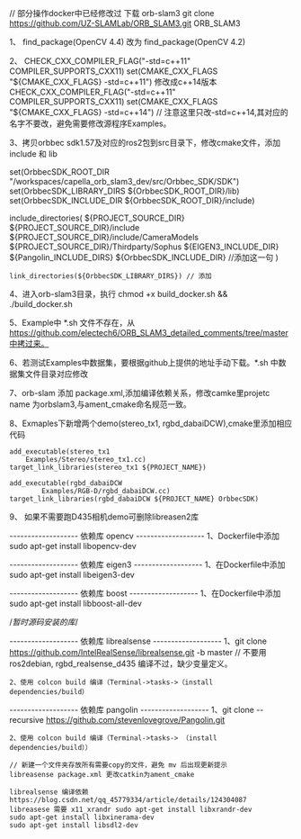 // 部分操作docker中已经修改过
下载 orb-slam3  git clone https://github.com/UZ-SLAMLab/ORB_SLAM3.git ORB_SLAM3

1、 find_package(OpenCV 4.4) 改为 find_package(OpenCV 4.2)

2、 CHECK_CXX_COMPILER_FLAG("-std=c++11" COMPILER_SUPPORTS_CXX11)
    set(CMAKE_CXX_FLAGS "${CMAKE_CXX_FLAGS} -std=c++11") 
    修改成c++14版本    
    CHECK_CXX_COMPILER_FLAG("-std=c++11" COMPILER_SUPPORTS_CXX11) 
    set(CMAKE_CXX_FLAGS "${CMAKE_CXX_FLAGS} -std=c++14")   // 注意这里只改-std=c++14,其对应的名字不要改，避免需要修改源程序Examples。

3、拷贝orbbec sdk1.57及对应的ros2包到src目录下，修改cmake文件，添加 include 和 lib

set(OrbbecSDK_ROOT_DIR "/workspaces/capella_orb_slam3_dev/src/Orbbec_SDK/SDK")
set(OrbbecSDK_LIBRARY_DIRS ${OrbbecSDK_ROOT_DIR}/lib)
set(OrbbecSDK_INCLUDE_DIR ${OrbbecSDK_ROOT_DIR}/include)

include_directories(
    ${PROJECT_SOURCE_DIR}
    ${PROJECT_SOURCE_DIR}/include
    ${PROJECT_SOURCE_DIR}/include/CameraModels
    ${PROJECT_SOURCE_DIR}/Thirdparty/Sophus
    ${EIGEN3_INCLUDE_DIR}
    ${Pangolin_INCLUDE_DIRS}
    ${OrbbecSDK_INCLUDE_DIR}  //添加这一句
    )

    link_directories(${OrbbecSDK_LIBRARY_DIRS}) // 添加

4、进入orb-slam3目录，执行 chmod +x build_docker.sh && ./build_docker.sh

5、Example中 *.sh 文件不存在，从 https://github.com/electech6/ORB_SLAM3_detailed_comments/tree/master中拷过来。

6、若测试Examples中数据集，要根据github上提供的地址手动下载。*.sh 中数据集文件目录对应修改

7、orb-slam 添加 package.xml,添加编译依赖关系，修改camke里projetc name 为orbslam3,与ament_cmake命名规范一致。

8、Exmaples下新增两个demo(stereo_tx1, rgbd_dabaiDCW),cmake里添加相应代码

    add_executable(stereo_tx1
        Examples/Stereo/stereo_tx1.cc)
    target_link_libraries(stereo_tx1 ${PROJECT_NAME})

    add_executable(rgbd_dabaiDCW
            Examples/RGB-D/rgbd_dabaiDCW.cc)
    target_link_libraries(rgbd_dabaiDCW ${PROJECT_NAME} OrbbecSDK)

9、 如果不需要跑D435相机demo可删除libreasen2库


------------------- 依赖库 opencv -------------------
1、Dockerfile中添加 sudo apt-get install libopencv-dev

------------------- 依赖库 eigen3 -------------------
1、在Dockerfile中添加 sudo apt-get install libeigen3-dev

------------------- 依赖库 boost -------------------
1、在Dockerfile中添加 sudo apt-get install libboost-all-dev


/*暂时源码安装的库*/

------------------- 依赖库 librealsense -------------------
    1、git clone https://github.com/IntelRealSense/librealsense.git -b master // 不要用ros2debian, rgbd_realsense_d435 编译不过，缺少变量定义。

    2、使用 colcon build 编译（Terminal->tasks->（install dependencies/build）

------------------- 依赖库 pangolin -------------------
    1、git clone --recursive https://github.com/stevenlovegrove/Pangolin.git

    2、使用 colcon build 编译（Terminal->tasks-> （install dependencies/build））

    // 新建一个文件夹存放所有需要copy的文件，避免 mv 后出现更新提示
    libreasense package.xml 更改catkin为ament_cmake

    librealsense 编译依赖 https://blog.csdn.net/qq_45779334/article/details/124304087
    libreasese 需要 x11_xrandr sudo apt-get install libxrandr-dev
    sudo apt-get install libxinerama-dev
    sudo apt-get install libsdl2-dev


